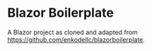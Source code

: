 # Blazor Boilerplate

A Blazor project as cloned and adapted from https://github.com/enkodellc/blazorboilerplate.
